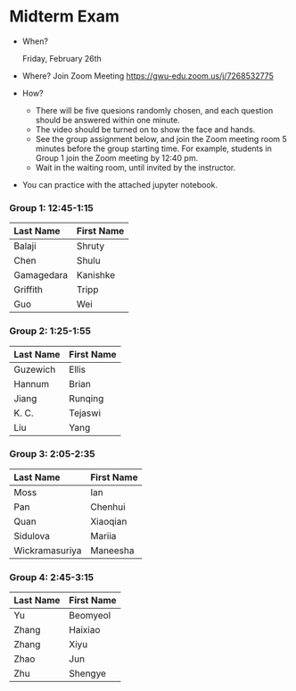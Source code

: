 # Midterm Exam

* When?

  Friday, February 26th 

* Where?
  Join Zoom Meeting
  https://gwu-edu.zoom.us/j/7268532775

* How?

  * There will be five quesions randomly chosen, and each question should be answered within one minute.
  * The video should be turned on to show the face and hands.
  * See the group assignment below, and join the Zoom meeting room 5 minutes before the group starting time. For example, students in Group 1 join the Zoom meeting by 12:40 pm.
  * Wait in the waiting room, until invited by the instructor.
* You can practice with the attached jupyter notebook.
  
  

### Group 1: 12:45-1:15

| Last Name  | First Name |
|:-----------|:---------|
| Balaji     | Shruty   |
| Chen       | Shulu    |
| Gamagedara | Kanishke |
| Griffith   | Tripp    |
| Guo        | Wei      |

### Group 2: 1:25-1:55

| Last Name  | First Name |
|:-----------|:---------|
| Guzewich              | Ellis   |
| Hannum                | Brian   |
| Jiang                 | Runqing |
| K. C. | Tejaswi |
| Liu                   | Yang    |

### Group 3: 2:05-2:35

| Last Name  | First Name |
|:-----------|:---------|
| Moss           | Ian      |
| Pan            | Chenhui  |
| Quan           | Xiaoqian |
| Sidulova       | Mariia   |
| Wickramasuriya | Maneesha |

### Group 4: 2:45-3:15

| Last Name  | First Name |
|:-----------|:---------|
| Yu    | Beomyeol |
| Zhang | Haixiao  |
| Zhang | Xiyu     |
| Zhao  | Jun      |
| Zhu   | Shengye  |

